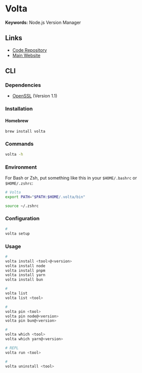# Volta

**Keywords:** Node.js Version Manager

## Links

- [Code Repository](https://github.com/volta-cli/volta)
- [Main Website](https://volta.sh)

## CLI

### Dependencies

- [OpenSSL](/openssl.md) (Version 1.1)

### Installation

#### Homebrew

```sh
brew install volta
```

### Commands

```sh
volta -h
```

### Environment

For Bash or Zsh, put something like this in your `$HOME/.bashrc` or `$HOME/.zshrc`:

```sh
# Volta
export PATH="$PATH:$HOME/.volta/bin"
```

```sh
source ~/.zshrc
```

### Configuration

```sh
#
volta setup
```

### Usage

```sh
#
volta install <tool>@<version>
volta install node
volta install pnpm
volta install yarn
volta install bun

#
volta list
volta list <tool>

#
volta pin <tool>
volta pin node@<version>
volta pin bun@<version>

#
volta which <tool>
volta which yarn@<version>

# REPL
volta run <tool>

#
volta uninstall <tool>
```

<!-- ### Tips

#### Autocomplete

For Bash or Zsh, put something like this in your `$HOME/.bashrc` or `$HOME/.zshrc`:

```sh
# Volta
source <(volta completions zsh) # bash
```

```sh
source ~/.zshrc
``` -->
